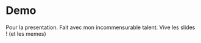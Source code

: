 # Demo
Pour la presentation.
Fait avec mon incommensurable talent.
Vive les slides ! (et les memes)
